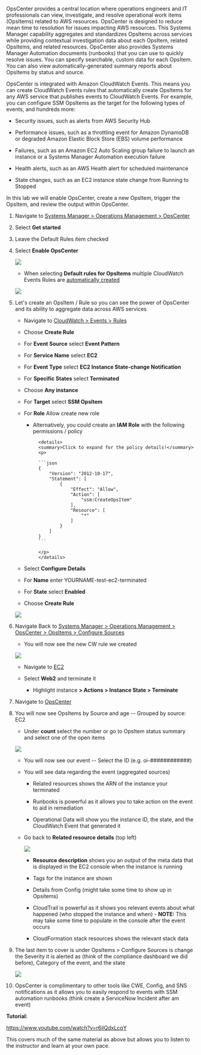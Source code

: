 OpsCenter provides a central location where operations engineers and IT professionals can view, investigate, and resolve operational work items (OpsItems) related to AWS resources. OpsCenter is designed to reduce mean time to resolution for issues impacting AWS resources. This Systems Manager capability aggregates and standardizes OpsItems across services while providing contextual investigation data about each OpsItem, related OpsItems, and related resources. OpsCenter also provides Systems Manager Automation documents (runbooks) that you can use to quickly resolve issues. You can specify searchable, custom data for each OpsItem. You can also view automatically-generated summary reports about OpsItems by status and source.

OpsCenter is integrated with Amazon CloudWatch Events. This means you can create CloudWatch Events rules that automatically create OpsItems for any AWS service that publishes events to CloudWatch Events. For example, you can configure SSM OpsItems as the target for the following types of events, and hundreds more:

* Security issues, such as alerts from AWS Security Hub

* Performance issues, such as a throttling event for Amazon DynamoDB or degraded Amazon Elastic Block Store (EBS) volume performance

* Failures, such as an Amazon EC2 Auto Scaling group failure to launch an instance or a Systems Manager Automation execution failure

* Health alerts, such as an AWS Health alert for scheduled maintenance

* State changes, such as an EC2 instance state change from Running to Stopped

In this lab we will enable OpsCenter, create a new OpsItem, trigger the OpsItem, and review the output within OpsCenter.  

1.  Navigate to [Systems Manager \> Operations Management \>
    OpsCenter](https://console.aws.amazon.com/systems-manager/opsitems)

1.  Select **Get started**

1.  Leave the Default Rules item checked

1.  Select **Enable OpsCenter**

    ![](./media/image27.png)

    - When selecting **Default rules for OpsItems** multiple CloudWatch Events Rules are [automatically created](https://docs.aws.amazon.com/systems-manager/latest/userguide/Explorer-setup-default-rules.html)

    ![](./media/image28.png)

1.  Let's create an OpsItem / Rule so you can see the power of OpsCenter
    and its ability to aggregate data across AWS services

    -  Navigate to [CloudWatch \> Events \>
        Rules](https://console.aws.amazon.com/cloudwatch/home?region=us-east-1#rules:)

    - Choose **Create Rule**

    - For **Event Source** select **Event Pattern**

    - For **Service Name** select **EC2**

    - For **Event Type** select **EC2 Instance State-change Notification**

    - For **Specific States** select **Terminated**

    - Choose **Any instance**

    - For **Target** select **SSM OpsItem**

    - For **Role** Allow create new role

        - Alternatively, you could create an **IAM Role** with the following permissions / policy

                <details>
                <summary>Click to expand for the policy details!</summary>
                <p>

                ```json
                {
                    "Version": "2012-10-17",
                    "Statement": [
                        {
                            "Effect": "Allow",
                            "Action": [
                                "ssm:CreateOpsItem"
                            ],
                            "Resource": [
                                "*"
                            ]
                        }
                    ]
                }
                ```

                </p>
                </details>

    - Select **Configure Details**

    - For **Name** enter YOURNAME-test-ec2-terminated

    - For **State** select **Enabled**

    - Choose **Create Rule**

    ![](./media/image29.png)

1.  Navigate Back to [Systems Manager \> Operations Management \>
    OpsCenter \> OpsItems \> Configure
    Sources](https://console.aws.amazon.com/systems-manager/explorer/settings?region=us-east-1&source=opscenter)

    - You will now see the new CW rule we created

    ![](./media/image30.png)

    - Navigate to [EC2](https://console.aws.amazon.com/ec2/v2/home?region=us-east-1#Instances:sort=tag:Name)

    - Select **Web2** and terminate it

      - Highlight instance **\> Actions \> Instance State \> Terminate**

1. Navigate to
    [OpsCenter](https://console.aws.amazon.com/systems-manager/opsitems/?region=us-east-1#activeTab=REPORTING)

1. You will now see OpsItems by Source and age -- Grouped by source:
    EC2

    -  Under **count** select the number or go to OpsItem status summary and select one of the open items

    ![](./media/image31.png)

    -  You will now see our event -- Select the ID (e.g.
        oi-\#\#\#\#\#\#\#\#\#\#\#\#)

    -  You will see data regarding the event (aggregated sources)

        -  Related resources shows the ARN of the instance your
            terminated

        - Runbooks is powerful as it allows you to take action on the event to aid in remediation

        - Operational Data will show you the instance ID, the state, and the CloudWatch Event that generated it

    -  Go back to **Related resource details** (top left)

        ![](./media/image32.png)

        - **Resource description** shows you an output of the meta
            data that is displayed in the EC2 console when the instance
            is running

        - Tags for the instance are shown

        - Details from Config (might take some time to show up in
            Opsitems)

        -  CloudTrail is powerful as it shows you relevant events about
            what happened (who stopped the instance and when) - **NOTE:** This may take some time to populate in the console after the event occurs

        - CloudFormation stack resources shows the relevant stack data

1.  The last item to cover is under OpsItems \> Configure Sources is change the Severity it is
    alerted as (think of the compliance dashboard we did before), Category of the event, and the state

    ![](./media/image33.png)

1.  OpsCenter is complimentary to other
    tools like CWE, Config, and SNS notifications as it allows you to
    easily respond to events with SSM automation runbooks (think create
    a ServiceNow Incident after am event)

**Tutorial:**

<https://www.youtube.com/watch?v=r6ilQdxLcqY>

This covers much of the same material as above but allows you to listen to the instructor and learn at your own pace.
